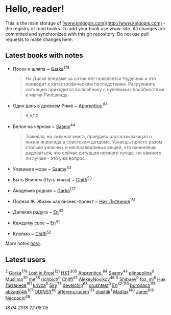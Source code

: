# Hello, reader!
This is the main storage of [www.knigopis.com](http://www.knigopis.com) - the registry of read books.
To add your book use www-site. All changes are committed and synchronized with this git repository.
Do not use pull requests to make changes here.


## Latest books with notes
* Посох и шляпа ~ [Garka](users/115/115753719718250012620-google)<sup>178</sup>
    > На Диске впервые за сотни лет появляется Чудесник и это приводит к катастрофическим последствиям. Разруливать ситуацию приходится волшебнику с нулевыми способностями к магии Ринсвинду.

* Один день в древнем Риме ~ [Apprentice ](users/528/52821952-vkontakte)<sup>84</sup>
    > 9,5/10

* Белое на черном ~ [Saamy](users/115/115226508-vkontakte)<sup>44</sup>
    > Тяжелая, но сильная книга, правдиво рассказывающая о жизни инвалида в советском детдоме. 
    > Узнаешь просто разом столько ужасных и несправедливых вещей, что начинаешь радоваться, что сейчас ситуация немного лучше. но намного ли лучше - это уже вопрос

* Уязвимое море ~ [Saamy](users/115/115226508-vkontakte)<sup>43</sup>

* Быть Воином (Путь князя) ~ [Chiffi](users/105/105831994080785626680-google)<sup>53</sup>

* Академия родная ~ [Garka](users/115/115753719718250012620-google)<sup>177</sup>

* Полная Ж. Жизнь как бизнес-проект ~ [Ник Литвинов](users/241/241974816-vkontakte)<sup>151</sup>

* Далекая радуга ~ [En](users/333/333646551-vkontakte)<sup>42</sup>

* Каждому свое ~ [En](users/333/333646551-vkontakte)<sup>41</sup>

* Клеймо ~ [Chiffi](users/105/105831994080785626680-google)<sup>52</sup>


_More notes [here](latest_books_with_notes.md)._


## Latest users
[](users/ktl/ktlntk-tumblr)<sup>2</sup> 
[Garka](users/115/115753719718250012620-google)<sup>178</sup> 
[Lost in Frost](users/103/103293621948650602575-google)<sup>121</sup> 
[HXT](users/100/100002563462782-facebook)<sup>300</sup> 
[Apprentice ](users/528/52821952-vkontakte)<sup>84</sup> 
[Saamy](users/115/115226508-vkontakte)<sup>44</sup> 
[plinapolina](users/134/134524956-yandex)<sup>0</sup> 
[Muslima](users/186/1867395113473883-facebook)<sup>39</sup> 
[me](users/381/381417697-yandex)<sup>38</sup> 
[richbich](users/172/172614868-vkontakte)<sup>0</sup> 
[Chiffi](users/105/105831994080785626680-google)<sup>53</sup> 
[AlexeyNovikov](users/170/170278332-vkontakte)<sup>46</sup> 
[](users/111/111050419861327579964-google)<sup>0</sup> 
[Shibaev](users/131/1313602812-facebook)<sup>0</sup> 
[fox_mi](users/220/220022778-vkontakte)<sup>8</sup> 
[Ник Литвинов](users/241/241974816-vkontakte)<sup>151</sup> 
[krivza](users/982/98207696-vkontakte)<sup>0</sup> 
[Sky](users/118/118049897850017649660-google)<sup>77</sup> 
[develchip](users/852/85203415-vkontakte)<sup>65</sup> 
[crushtest](users/107/107195111986699431246-google)<sup>0</sup> 
[En](users/333/333646551-vkontakte)<sup>42</sup> 
[](users/115/115826717712507836033-google)<sup>110</sup> 
[borodach](users/157/15706320-vkontakte)<sup>116</sup> 
[abzagir4ik](users/362/3621623-vkontakte)<sup>107</sup> 
[ODINSY](users/100/100978570902186865324-google)<sup>60</sup> 
[afferens.lucem](users/196/196071655-vkontakte)<sup>113</sup> 
[olashik](users/186/18643116-vkontakte)<sup>1</sup> 
[Madlax](users/158/158304782-vkontakte)<sup>140</sup> 
[Janet](users/108/108113656204404967440-google)<sup>616</sup> 
[Neccochi](users/126/12601720503917094896-mailru)<sup>48</sup> 


_18.04.2018 22:08:05_
